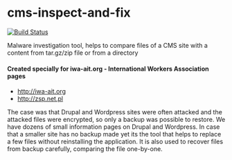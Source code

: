 # cms-inspect-and-fix

[![Build Status](https://travis-ci.org/zwiazeksyndykalistowpolski/cms-inspect-and-fix.svg?branch=master)](https://travis-ci.org/zwiazeksyndykalistowpolski/cms-inspect-and-fix)

Malware investigation tool, helps to compare files of a CMS site with a content from tar.gz/zip file or from a directory


#### Created specially for iwa-ait.org - International Workers Association pages

- http://iwa-ait.org
- http://zsp.net.pl

The case was that Drupal and Wordpress sites were often attacked and the attacked files were encrypted, so only
a backup was possible to restore. We have dozens of small information pages on Drupal and Wordpress.
In case that a smaller site has no backup made yet its the tool that helps to replace a few files without reinstalling the application.
It is also used to recover files from backup carefully, comparing the file one-by-one.
